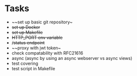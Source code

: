 # Tasks

* ~~set up basic git repository~
* ~~set up Docker~~
* ~~set up Makefile~~
* ~~HTTP_PORT env variable~~
* ~~/status endpoint~~
* ~~proxy with jwt token~
* check compatability with RFC21616
* async (async by using an async webserver vs async views)
* test covering
* test script in Makefile